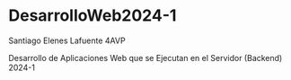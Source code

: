 # DesarrolloWeb2024-1

Santiago Elenes Lafuente 4AVP

Desarrollo de Aplicaciones Web que se Ejecutan en el Servidor (Backend) 2024-1
